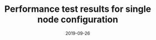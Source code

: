---
title: Performance test results for single node configuration
linkTitle: Performance test results for single node configuration
date: 2019-09-26
description: This section presents the performance test results of all single node scenarios both with and without monitoring.
---